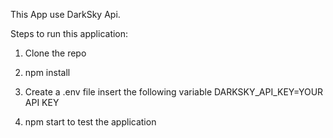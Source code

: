 This App use DarkSky Api.

Steps to run this application:

1. Clone the repo
2. npm install
3. Create a .env file insert the following variable
    DARKSKY_API_KEY=YOUR API KEY
    
4. npm start to test the application    
